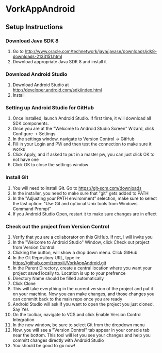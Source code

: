 # VorkAppAndroid

## Setup Instructions

### Download Java SDK 8

1. Go to http://www.oracle.com/technetwork/java/javase/downloads/jdk8-downloads-2133151.html
2. Download appropriate Java SDK 8 and install it

### Download Android Studio

1. Download Android Studio at http://developer.android.com/sdk/index.html
2. Install

### Setting up Android Studio for GitHub
1. Once installed, launch Android Studio.  If first time, it will download all SDK components.
2. Once you are at the "Welcome to Android Studio Screen" Wizard, click Configure -> Settings
3. In the settings window, navigate to Version Control -> GitHub
4. Fill in your Login and PW and then test the connection to make sure it works
5. Click Apply, and if asked to put in a master pw, you can just click OK to not have one
6. Click OK to close the settings window

### Install Git
1. You will need to install Git.  Go to https://git-scm.com/downloads
2. In the installer, you need to make sure that "git" gets added to PATH
3. In the "Adjusting your PATH environment" selection, make sure to select the last option: "Use Git and optional Unix tools from Windows Command Prompt"
4. If you Android Studio Open, restart it to make sure changes are in effect

### Check out the project from Version Control
1. Verify that you are a collaborator on this GitHub.  If not, I will invite you
2. In the "Welcome to Android Studio" Window, click Check out project from Version Control
3. Clicking the button, will show a drop down menu.  Click GitHub
4. In the Git Repository URL, type in: https://github.com/zeroxiii/VorkAppAndroid.git
5. In the Parent Directory, create a central location where you want your project saved locally to.  Location is up to your prefrence
6. Directory Name should be filled automatically
7. Click Clone
8. This will take everything in the current version of the project and put it on your machine.  Now you can make changes, and those changes you can committ back to the main repo once you are ready
9. Android Studio will ask if you want to open the project you just cloned. Say Yes
10. On the toolbar, navigate to VCS and click Enable Version Control Integration
11. In the new window, be sure to select Git from the dropdown menu
12. Now, you will see a "Version Control" tab appear in your console tab near the bottom.  This tool will let you see your changes and help you committ changes directly with Android Studio
13. You should be good to go now!

